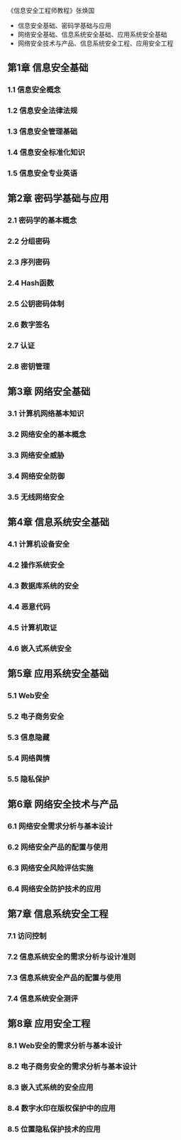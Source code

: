 《信息安全工程师教程》张焕国

* 信息安全基础、密码学基础与应用
* 网络安全基础、信息系统安全基础、应用系统安全基础 
* 网络安全技术与产品、信息系统安全工程、应用安全工程

## 第1章 信息安全基础
### 1.1 信息安全概念
### 1.2 信息安全法律法规
### 1.3 信息安全管理基础
### 1.4 信息安全标准化知识
### 1.5 信息安全专业英语

## 第2章 密码学基础与应用
### 2.1 密码学的基本概念
### 2.2 分组密码
### 2.3 序列密码
### 2.4 Hash函数
### 2.5 公钥密码体制
### 2.6 数字签名
### 2.7 认证
### 2.8 密钥管理

## 第3章 网络安全基础
### 3.1 计算机网络基本知识
### 3.2 网络安全的基本概念
### 3.3 网络安全威胁
### 3.4 网络安全防御
### 3.5 无线网络安全

## 第4章 信息系统安全基础
### 4.1 计算机设备安全
### 4.2 操作系统安全
### 4.3 数据库系统的安全
### 4.4 恶意代码
### 4.5 计算机取证
### 4.6 嵌入式系统安全

## 第5章 应用系统安全基础 
### 5.1 Web安全
### 5.2 电子商务安全
### 5.3 信息隐藏
### 5.4 网络舆情
### 5.5 隐私保护

## 第6章 网络安全技术与产品
### 6.1 网络安全需求分析与基本设计
### 6.2 网络安全产品的配置与使用
### 6.3 网络安全风险评估实施
### 6.4 网络安全防护技术的应用

## 第7章 信息系统安全工程
### 7.1 访问控制
### 7.2 信息系统安全的需求分析与设计准则
### 7.3 信息系统安全产品的配置与使用
### 7.4 信息系统安全测评

## 第8章 应用安全工程
### 8.1 Web安全的需求分析与基本设计
### 8.2 电子商务安全的需求分析与基本设计
### 8.3 嵌入式系统的安全应用
### 8.4 数字水印在版权保护中的应用
### 8.5 位置隐私保护技术的应用